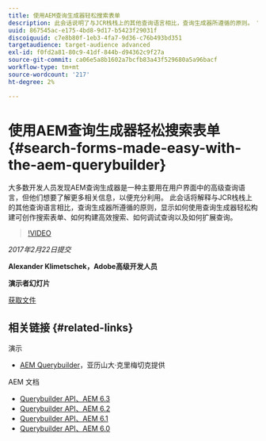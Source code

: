 ```yaml
---
title: 使用AEM查询生成器轻松搜索表单
description: 此会话说明了与JCR栈栈上的其他查询语言相比，查询生成器所遵循的原则。 它显示了如何使用它来轻松构建可创作的搜索表单、如何构建高效的搜索、如何调试查询以及如何扩展它。
uuid: 867545ac-e175-4bd8-9d17-b5423f29031f
discoiquuid: c7e8b80f-1eb3-4fa7-9d36-c76b493bd351
targetaudience: target-audience advanced
exl-id: f0fd2a81-80c9-41df-844b-d94362c9f27a
source-git-commit: ca06e5a8b1602a7bcfb83a43f529680a5a96bacf
workflow-type: tm+mt
source-wordcount: '217'
ht-degree: 2%

---
```


# 使用AEM查询生成器轻松搜索表单{#search-forms-made-easy-with-the-aem-querybuilder}

大多数开发人员发现AEM查询生成器是一种主要用在用户界面中的高级查询语言，但他们想要了解更多相关信息，以便充分利用。 此会话将解释与JCR栈栈上的其他查询语言相比，查询生成器所遵循的原则，显示如何使用查询生成器轻松构建可创作搜索表单、如何构建高效搜索、如何调试查询以及如何扩展查询。

>[!VIDEO](https://video.tv.adobe.com/v/19139/?quality=9)

*2017年2月22日提交*

**Alexander Klimetschek，Adobe高级开发人员**

**演示者幻灯片**

[获取文件](assets/aem-gems-querybuilder-2017.pdf)

## 相关链接 {#related-links}

演示

* [AEM Querybuilder](https://www.youtube.com/watch?v=yR9mcp9_MtY&amp;list=PLHMjqSjX2bE7zaDKZ7KD-tuqVXooiKave)，亚历山大·克里梅切克提供

AEM 文档

* [Querybuilder API、AEM 6.3](https://docs.adobe.com/docs/en/aem/6-3/develop/search/querybuilder-api.html)
* [Querybuilder API、AEM 6.2](https://docs.adobe.com/docs/ko/aem/6-2/develop/search/querybuilder-api.html)
* [Querybuilder API、AEM 6.1](https://docs.adobe.com/docs/ko/aem/6-1/develop/search/querybuilder-api.html)
* [Querybuilder API、AEM 6.0](https://docs.adobe.com/docs/ko/aem/6-0/develop/search/querybuilder-api.html)

<!--
[Get back to the Overview](https://helpx.adobe.com/experience-manager/kt/eseminars/gems/aem-index.html)
-->
